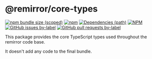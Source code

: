 # @remirror/core-types

[![npm bundle size (scoped)](https://img.shields.io/bundlephobia/minzip/@remirror/core-types.svg?style=for-the-badge)](https://bundlephobia.com/result?p=@remirror/core-types) [![npm](https://img.shields.io/npm/dm/@remirror/core-types.svg?style=for-the-badge&logo=npm)](https://www.npmjs.com/package/@remirror/core-types) [![Dependencies (path)](https://img.shields.io/david/ifiokjr/remirror.svg?logo=npm&path=@remirror%2Fcore-types&style=for-the-badge)](https://github.com/ifiokjr/remirror/blob/master/@remirror/core-types/package.json) [![NPM](https://img.shields.io/npm/l/@remirror/core-types.svg?style=for-the-badge)](https://github.com/ifiokjr/remirror/blob/master/LICENSE) [![GitHub issues by-label](https://img.shields.io/github/issues/ifiokjr/remirror/@remirror/core-types.svg?label=Open%20Issues&logo=github&style=for-the-badge)](https://github.com/ifiokjr/remirror/issues?utf8=%E2%9C%93&q=is%3Aissue+is%3Aopen+sort%3Aupdated-desc+label%3A%40remirror%2Fcore-types) [![GitHub pull requests by-label](https://img.shields.io/github/issues-pr/ifiokjr/remirror/@remirror/core-types.svg?label=Open%20Pull%20Requests&logo=github&style=for-the-badge)](https://github.com/ifiokjr/remirror/pulls?utf8=%E2%9C%93&q=is%3Apr+is%3Aopen+sort%3Aupdated-desc+label%3A%40remirror%2Fcore-types)

This package provides the core TypeScript types used throughout the remirror code base.

It doesn't add any code to the final bundle.
